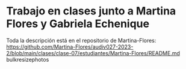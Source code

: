 # Trabajo en clases junto a Martina Flores y Gabriela Echenique

Toda la descripción está en el repositorio de Martina-Flores: https://github.com/Martina-Flores/audiv027-2023-2/blob/main/clases/clase-07/estudiantes/Martina-Flores/README.md
bulkresizephotos
